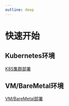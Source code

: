 ```yaml
---
outline: deep
---
```


# 快速开始

## Kubernetes环境

[K8S集群部署](/zh/guide/deployment-k8s.md)

## VM/BareMetal环境

[VM/BareMetal部署](/zh/guide/deployment-vm.md)